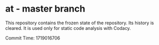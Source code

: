 # at - master branch

This repository contains the frozen state of the repository.
Its history is cleared. It is used only for static code
analysis with Codacy.

Commit Time: 1719016706